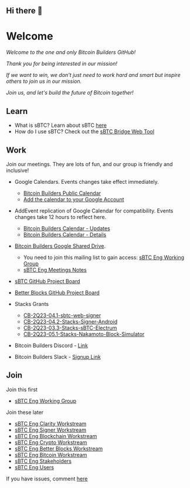## Hi there 👋

<!--

**Here are some ideas to get you started:**

🙋‍♀️ A short introduction - what is your organization all about?
🌈 Contribution guidelines - how can the community get involved?
👩‍💻 Useful resources - where can the community find your docs? Is there anything else the community should know?
🍿 Fun facts - what does your team eat for breakfast?
🧙 Remember, you can do mighty things with the power of [Markdown](https://docs.github.com/github/writing-on-github/getting-started-with-writing-and-formatting-on-github/basic-writing-and-formatting-syntax)
-->

# Welcome

_Welcome to the one and only Bitcoin Builders GitHub!_

_Thank you for being interested in our mission!_

_If we want to win, we don't just need to work hard and smart but inspire others to join us in our mission._

_Join us, and let's build the future of Bitcoin together!_

## Learn
- What is sBTC? Learn about sBTC [here](https://sbtc.tech)
- How do I use sBTC? Check out the [sBTC Bridge Web Tool](https://sbtc.world)

## Work

Join our meetings. They are lots of fun, and our group is friendly and inclusive!
  - Google Calendars. Events changes take effect immediately.
    - [Bitcoin Builders Public Calendar](https://calendar.google.com/calendar/embed?src=public-eng%40trustmachines.co)
    - [Add the calendar to your Google Account](https://calendar.google.com/calendar/u/0?cid=cHVibGljLWVuZ0B0cnVzdG1hY2hpbmVzLmNv)

  - AddEvent replication of Google Calendar for compatibility. Events changes take 12 hours to reflect here.
    - [Bitcoin Builders Calendar - Updates](https://www.addevent.com/calendar/FB548168)
    - [Bitcoin Builders Calendar - Details](https://www.addevent.com/calendar/am603330)
 
  - [Bitcoin Builders Google Shared Drive](https://drive.google.com/drive/u/0/folders/0ACUv2Ii0C5gNUk9PVA).
    - You need to join this mailing list to gain access: [sBTC Eng Working Group](https://groups.google.com/a/trustmachines.co/g/sbtc-eng-wg)
    - [sBTC Eng Meetings Notes](https://docs.google.com/document/d/1m4ROTYvgZhTJxbMY7NaI8N2sk5chbEm9SWEIE_Ewuy0)

  - [sBTC GitHub Project Board](https://tinyurl.com/sbtc-project-board)
  - [Better Blocks GitHub Project Board](https://github.com/orgs/stacks-network/projects/59)

  - Stacks Grants
    - [CB-2Q23-04.1-sbtc-web-signer](https://github.com/Bitcoin-Builders/CB-2Q23-04.1-sbtc-web-signer)
    - [CB-2Q23-04.2-Stacks-Signer-Android](https://github.com/Bitcoin-Builders/CB-2Q23-04.2-Stacks-Signer-Android)
    - [CB-2Q23-03.3-Stacks-sBTC-Electrum](https://github.com/Bitcoin-Builders/CB-2Q23-03.3-Stacks-sBTC-Electrum)
    - [CB-2Q23-05.1-Stacks-Nakamoto-Block-Simulator](https://github.com/Bitcoin-Builders/CB-2Q23-05.1-Stacks-Nakamoto-Block-Simulator)

  - Bitcoin Builders Discord - [Link](https://tinyurl.com/bb-linen)
  - Bitcoin Builders Slack - [Signup Link](https://tinyurl.com/bb-slack-invite)

## Join
Join this first

- [sBTC Eng Working Group](https://groups.google.com/a/trustmachines.co/g/sbtc-eng-wg)

Join these later

- [sBTC Eng Clarity Workstream](https://groups.google.com/a/trustmachines.co/g/sbtc-eng-clarity)
- [sBTC Eng Signer Workstream](https://groups.google.com/a/trustmachines.co/g/sbtc-eng-signer)
- [sBTC Eng Blockchain Workstream](https://groups.google.com/a/trustmachines.co/g/sbtc-eng-blockchain)
- [sBTC Eng Crypto Workstream](https://groups.google.com/a/trustmachines.co/g/sbtc-eng-crypto)
- [sBTC Eng Better Blocks Workstream](https://groups.google.com/a/trustmachines.co/g/sbtc-eng-nakamoto)
- [sBTC Eng Bitcoin Workstream](https://groups.google.com/a/trustmachines.co/g/sbtc-eng-bitcoin)
- [sBTC Eng Stakeholders](https://groups.google.com/a/trustmachines.co/g/sbtc-eng-stakeholders)
- [sBTC Eng Users](https://groups.google.com/a/trustmachines.co/g/sbtc-users)

If you have issues, comment [here](https://github.com/orgs/Bitcoin-Builders/discussions/1)
